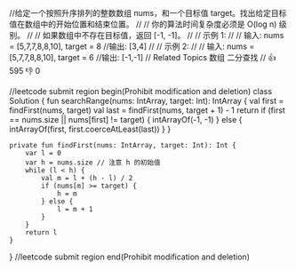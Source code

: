 //给定一个按照升序排列的整数数组 nums，和一个目标值 target。找出给定目标值在数组中的开始位置和结束位置。 
//
// 你的算法时间复杂度必须是 O(log n) 级别。 
//
// 如果数组中不存在目标值，返回 [-1, -1]。 
//
// 示例 1: 
//
// 输入: nums = [5,7,7,8,8,10], target = 8
//输出: [3,4] 
//
// 示例 2: 
//
// 输入: nums = [5,7,7,8,8,10], target = 6
//输出: [-1,-1] 
// Related Topics 数组 二分查找 
// 👍 595 👎 0


//leetcode submit region begin(Prohibit modification and deletion)
class Solution {
    fun searchRange(nums: IntArray, target: Int): IntArray {
        val first = findFirst(nums, target)
        val last = findFirst(nums, target + 1) - 1
        return if (first == nums.size || nums[first] != target) {
            intArrayOf(-1, -1)
        } else {
            intArrayOf(first, first.coerceAtLeast(last))
        }
    }

    private fun findFirst(nums: IntArray, target: Int): Int {
        var l = 0
        var h = nums.size // 注意 h 的初始值
        while (l < h) {
            val m = l + (h - l) / 2
            if (nums[m] >= target) {
                h = m
            } else {
                l = m + 1
            }
        }
        return l
    }
}
//leetcode submit region end(Prohibit modification and deletion)
